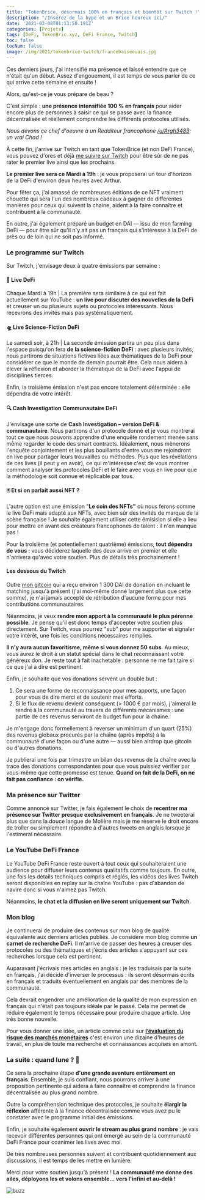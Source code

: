```yaml
---
title: "TokenBrice, désormais 100% en français et bientôt sur Twitch !"
description: "/Insérez de la hype et un Brice heureux ici/"
date: '2021-03-08T01:13:50.191Z'
categories: [Projets]
tags: [DeFi, TokenBric.xyz, DeFi France, Twitch]
toc: false
tocNum: false
image: /img/2021/tokenbrice-twitch/francebaiseouais.jpg
---
```


Ces derniers jours, j'ai intensifié ma présence et laissé entendre que ce n'était qu'un début. Assez d'engouement, il est temps de vous parler de ce qui arrive cette semaine et ensuite !

Alors, qu'est-ce je vous prépare de beau ?

C'est simple : **une présence intensifiée 100 % en français** pour aider encore plus de personnes à saisir ce qui se passe avec la finance décentralisée et réellement comprendre les différents protocoles utilisés.

_Nous devons ce chef d'oeuvre à un Redditeur francophone [/u/Argh3483](https://www.reddit.com/u/Argh3483): un vrai Chad !_

</div>

À cette fin, j'arrive sur Twitch en tant que TokenBrice (et non DeFi France), vous pouvez d'ores et déjà [me suivre sur Twitch](https://www.twitch.tv/tokenbrice) pour être sûr de ne pas rater le premier live ainsi que les prochains.

**Le premier live sera ce Mardi à 19h** : je vous proposerai un tour d'horizon de la DeFi d'environ deux heures avec Arthur.

Pour fêter ça, j'ai amassé de nombreuses éditions de ce NFT vraiment chouette qui sera l'un des nombreux cadeaux à gagner de différentes manières pour ceux qui suivent la chaine, aident à la faire connaître et contribuent à la communauté.

En outre, j'ai également préparé un budget en DAI — issu de mon farming DeFi — pour être sûr qu'il n'y ait pas un français qui s'intéresse à la DeFi de près ou de loin qui ne soit pas informé.


### Le programme sur Twitch

Sur Twitch, j'envisage deux à quatre émissions par semaine : 

#### 💸 Live DeFi

Chaque Mardi à 19h | La première sera similaire à ce qui est fait actuellement sur YouTube : **un live pour discuter des nouvelles de la DeFi** et creuser un ou plusieurs sujets ou protocoles intéressants. Nous recevrons des invités mais pas systématiquement.

#### 🛸 Live Science-Fiction DeFi

Le samedi soir, à 21h | La seconde émission partira un peu plus dans l'espace puisqu'on fera **de la science-fiction DeFi** : avec plusieurs invités, nous partirons de situations fictives liées aux thématiques de la DeFi pour considérer ce que le monde de demain pourrait être. Cela nous aidera à élever la réflexion et aborder la thématique de la DeFi avec l'appui de disciplines tierces.

Enfin, la troisième émission n'est pas encore totalement déterminée : elle dépendra de votre intérêt. 

#### 🔍 Cash Investigation Communautaire DeFi

J'envisage une sorte de **Cash Investigation – version DeFi & communautaire**. Nous partirons d'un protocole donné et je vous montrerai tout ce que nous pouvons apprendre d'une enquête rondement menée sans même regarder le code des smart contracts. Idéalement, nous mènerons l'enquête conjointement et les plus bouillants d'entre vous me rejoindront en live pour partager leurs trouvailles ou méthodes. Plus que les révélations de ces lives (il peut y en avoir), ce qui m'intéresse c'est de vous montrer comment analyser les protocoles DeFi et le  faire avec vous en live pour que la méthodologie soit connue et réplicable par tous.

#### 🃏 Et si on parlait aussi NFT ?

L'autre option est une émission "**Le coin des NFTs"** où nous ferons comme le live DeFi mais adapté aux NFTs, avec bien sûr des invités de marque de la scène française ! Je souhaite également utiliser cette émisision si elle a lieu pour mettre en avant des créateurs francophones de talent : il n'en manque pas !

Pour la troisième (et potentiellement quatrième) émissions, **tout dépendra de vous** : vous déciderez laquelle des deux arrive en premier et elle n'arrivera qu'avec votre soutien. Plus de détails très prochainement !


#### Les dessous du Twitch

Outre [mon gitcoin](https://gitcoin.co/grants/811/tokenbrice-evangelizing-defi-in-fr-en) qui a reçu environ 1 300 DAI de donation en incluant le matching jusqu'à présent (j'ai moi-même donné largement plus que cette somme), je n'ai jamais accepté de rétribution d'aucune forme pour mes contributions communautaires.

Néanmoins, je veux **rendre mon apport à la communauté le plus pérenne possible**. Je pense qu'il est donc temps d'accepter votre soutien plus directement. Sur Twitch, vous pourrez "sub"  pour me supporter et signaler votre intérêt, une fois les conditions nécessaires remplies.

**Il n'y aura aucun favoritisme, même si vous donnez 50 subs**. Au mieux, vous aurez le droit à un statut spécial dans le chat reconnaissant votre généreux don. Je reste tout à fait inachetable : personne ne me fait taire si ce que j'ai à dire est pertinent.

Enfin, je souhaite que vos donations servent un double but :

1. Ce sera une forme de reconnaissance pour mes apports, une façon pour vous de dire merci et de soutenir mes efforts.
2. Si le flux de revenu devient conséquent (> 1000 € par mois), j'aimerai le rendre à la communauté au travers de différents mécanismes : une partie de ces revenus serviront de budget fun pour la chaine.

Je m'engage donc formellement à reverser un minimum d'un quart (25%) des revenus globaux procurés par la chaîne (après impôts) à la communauté d'une façon ou d'une autre — aussi bien airdrop que gitcoin ou d'autres donations.

Je publierai une fois par trimestre un bilan des revenus de la chaîne avec la trace des donations correspondantes pour que vous puissiez vérifier par vous-même que cette promesse est tenue. **Quand on fait de la DeFi, on ne fait pas confiance : on vérifie.**


### Ma présence sur Twitter

Comme annoncé sur Twitter, je fais également le choix de **recentrer ma présence sur Twitter presque exclusivement en français**. Je ne tweeterai plus que dans la douce langue de Molière mais je me réserve le droit encore de troller ou simplement répondre à d'autres tweets en anglais lorsque je l'estimerai nécessaire.


### Le YouTube DeFi France

Le YouTube DeFi France reste ouvert à tout ceux qui souhaiteraient une audience pour diffuser leurs contenus qualitatifs comme toujours. En outre, une fois les détails techniques compris et réglés, les vidéos des lives Twitch seront disponibles en replay sur la chaîne YouTube : pas d'abandon de navire donc si vous n'aimez pas Twitch.

Néanmoins, **le chat et la diffusion en live seront uniquement sur Twitch**.


### Mon blog

Je continuerai de produire des contenus sur mon blog de qualité équivalente aux derniers articles publiés. Je considère mon blog comme **un carnet de recherche DeFi**. Il m'arrive de passer des heures à creuser des protocoles ou des thématiques et j'écris des articles s'appuyant sur ces recherches lorsque cela est pertinent.

Auparavant j'écrivais mes articles en anglais : je les traduisais par la suite en français, j'ai décidé d'inverser le processus : ils seront désormais écrits en français et traduits éventuellement en anglais par des membres de la communauté.

Cela devrait engendrer une amélioration de la qualité de mon expression en français qui n'était pas toujours idéale par le passé. Cela me permet de réduire également le temps nécessaire pour produire chaque article. Une très bonne nouvelle. 

Pour vous donner une idée, un article comme celui sur **[l’évaluation du risque des marchés monétaires](https://tokenbrice.xyz/content/posts/2021/money-market-risks.fr.md)** c'est environ une dizaine d'heures de travail, en plus de toute ma recherche et connaissances acquises en amont.


### La suite : quand lune ? 🌝

Ce sera la prochaine étape **d'une grande aventure entièrement en français**. Ensemble, je suis confiant, nous pourrons arriver à une proposition pertinente qui aidera à faire connaître et comprendre la finance décentralisée au plus grand nombre.

Outre la compréhension technique des protocoles, je souhaite **élargir la réflexion** afférente à la finance décentralisée comme vous avez pu le constater avec le programme initial des émissions.

Enfin, je souhaite également **ouvrir le stream au plus grand nombre** : je vais recevoir différentes personnes qui ont émergé au sein de la communauté DeFi France pour coanimer les lives avec moi. 

De très nombreuses personnes suivent et contribuent quotidiennement aux discussions, il est temps de les mettre en lumière.

Merci pour votre soutien jusqu'à présent ! **La communauté me donne des ailes, déployons les et volons ensemble... vers l'infini et au-delà !**

![buzz](/img/2021/tokenbrice-twitch/buzz.jpg)
